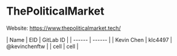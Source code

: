 # ThePoliticalMarket

Website: https://www.thepoliticalmarket.tech/ 



| Name | EID | GitLab ID |
| ------ | ------ |
| Kevin Chen | klc4497 | @kevinchenftw |
| cell | cell |
